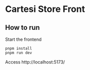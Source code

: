 # Cartesi Store Front


## How to run

Start the frontend

```shell
pnpm install
pnpm run dev
```

Access http://localhost:5173/